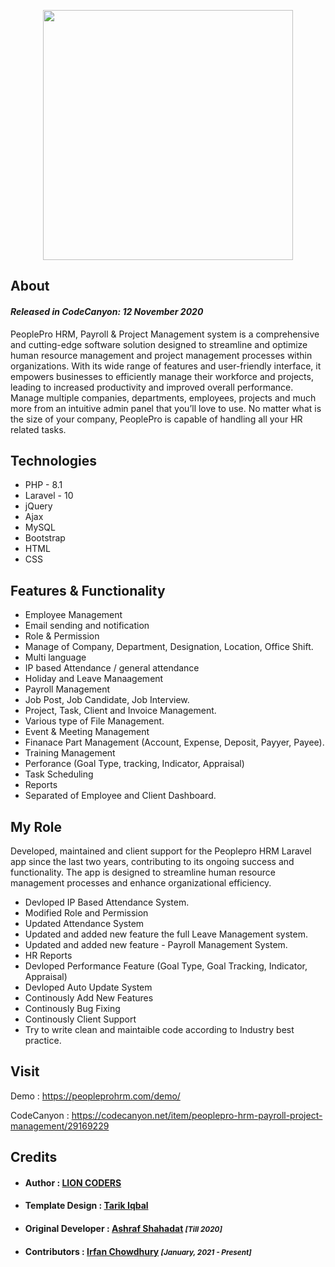 <p align="center"><img src="https://snipboard.io/2Sn5MK.jpg" width="400"></p>



## About

#### <i>Released in CodeCanyon: 12 November 2020</i>

PeoplePro HRM, Payroll & Project Management system is a comprehensive and cutting-edge software solution designed to streamline and optimize human resource management and project management processes within organizations. With its wide range of features and user-friendly interface, it empowers businesses to efficiently manage their workforce and projects, leading to increased productivity and improved overall performance. Manage multiple companies, departments, employees, projects and much more from an intuitive admin panel that you’ll love to use. No matter what is the size of your company, PeoplePro is capable of handling all your HR related tasks.


## Technologies
- PHP - 8.1
- Laravel - 10
- jQuery 
- Ajax  
- MySQL 
- Bootstrap
- HTML 
- CSS

## Features & Functionality
- Employee Management
- Email sending and notification
- Role & Permission
- Manage of Company, Department, Designation, Location, Office Shift.
- Multi language
- IP based Attendance / general attendance
- Holiday and Leave Manaagement
- Payroll Management
- Job Post, Job Candidate, Job Interview.
- Project, Task, Client and Invoice Management.
- Various type of File Management.
- Event & Meeting Management
- Finanace Part Management (Account, Expense, Deposit, Payyer, Payee).
- Training Management
- Perforance (Goal Type, tracking, Indicator, Appraisal)
- Task Scheduling
- Reports
- Separated of Employee and Client Dashboard.


## My Role
Developed, maintained and client support for the Peoplepro HRM Laravel app since the last two years, contributing to its ongoing success and functionality. The app is designed to streamline human resource management processes and enhance organizational efficiency.

- Devloped IP Based Attendance System.
- Modified Role and Permission
- Updated Attendance System
- Updated and added new feature the full Leave Management system.
- Updated and added new feature - Payroll Management System.
- HR Reports
- Devloped Performance Feature (Goal Type, Goal Tracking, Indicator, Appraisal)
- Devloped Auto Update System
- Continously Add New Features
- Continously Bug Fixing
- Continously Client Support
- Try to write clean and maintaible code according to Industry best practice.

## Visit
Demo : https://peopleprohrm.com/demo/

CodeCanyon : https://codecanyon.net/item/peoplepro-hrm-payroll-project-management/29169229

## Credits 

- #### Author : [LION CODERS](https://lion-coders.com/)
- #### Template Design : [Tarik Iqbal](https://www.linkedin.com/in/tarik-iqbal-51046b34/)

-  #### Original Developer :  [Ashraf Shahadat](https://github.com/Ash-raf10) <small><i>[Till 2020]</i></small>

- #### Contributors : [Irfan Chowdhury](https://github.com/Irfan-Chowdhury) <small><i>[January, 2021 - Present]</i></small>


